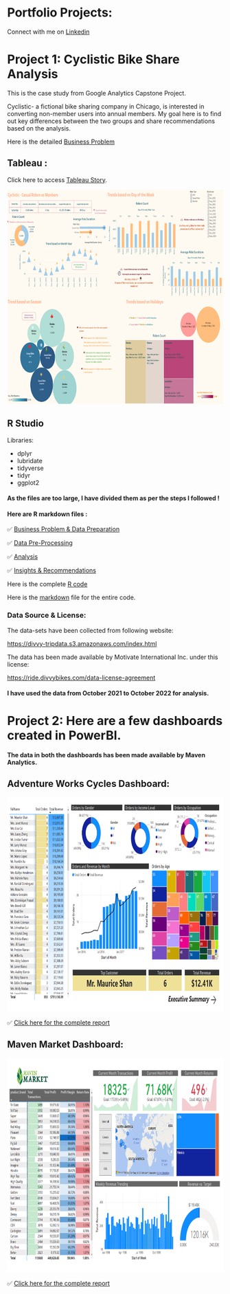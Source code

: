 # Portfolio Projects:

Connect with me on [Linkedin](https://www.linkedin.com/in/gayatripaul)

# Project 1: Cyclistic Bike Share Analysis

This is the case study from Google Analytics Capstone Project.

Cyclistic- a fictional bike sharing company in Chicago, is interested in converting non-member users into annual members. My goal here is to find out key differences between the two groups and share recommendations based on the analysis.

Here is the detailed [Business Problem](https://github.com/GayatriPaul-DataAnalyst/Portfolio/blob/main/Cyclistic%20Data%20Analysis%20-%20Business%20Problem.pdf)

## Tableau :

Click here to access [Tableau Story](https://public.tableau.com/app/profile/gayatri.paul/viz/Cyclistic_Dashboard_16733809243250/Story1).

<img src="https://github.com/GayatriPaul-DataAnalyst/Portfolio/blob/main/Tableau.png" width="750" height="500">

## R Studio

Libraries:

* dplyr
* lubridate
* tidyverse
* tidyr
* ggplot2

#### As the files are too large, I have divided them as per the steps I followed ! 
#### Here are R markdown files :

:white_check_mark: [Business Problem & Data Preparation](https://github.com/GayatriPaul-DataAnalyst/Portfolio/blob/main/Cyclistic%20Data%20Analysis%20-%20Business%20Problem.pdf)

:white_check_mark: [Data Pre-Processing](https://github.com/GayatriPaul-DataAnalyst/Portfolio/blob/main/Cyclistic%20Data%20Analysis%20-%20Data%20Processing.pdf)

:white_check_mark: [Analysis](https://github.com/GayatriPaul-DataAnalyst/Portfolio/blob/main/Cyclistic%20Data%20Analysis%20-%20Analysis.pdf)

:white_check_mark: [Insights & Recommendations](https://github.com/GayatriPaul-DataAnalyst/Portfolio/blob/main/Cyclistic%20Data%20Analysis%20-%20Findings%20and%20Recommendations.pdf)


Here is the complete [R code](https://github.com/GayatriPaul-DataAnalyst/Portfolio/blob/main/R%20Code%20for%20Cyclistic%20Data%20Analysis)

Here is the [markdown](https://github.com/GayatriPaul-DataAnalyst/Portfolio/blob/main/Cyclistic%20Data%20Analysis%20-%20Yearly%20Overview.pdf) file for the entire code.

### Data Source & License:

The data-sets have been collected from following website:

<https://divvy-tripdata.s3.amazonaws.com/index.html>

The data has been made available by Motivate International Inc. under this license:

<https://ride.divvybikes.com/data-license-agreement>

#### I have used the data from October 2021 to October 2022 for analysis.


###
# Project 2: Here are a few dashboards created in PowerBI.

#### The data in both the dashboards has been made available by Maven Analytics. 

## Adventure Works Cycles Dashboard:

<img src="https://github.com/GayatriPaul-DataAnalyst/Portfolio/blob/main/Adventure%20Works%20Cycles%202.png" width="750" height="500">

:white_check_mark: [Click here for the complete report](https://github.com/GayatriPaul-DataAnalyst/Portfolio/blob/main/Adventure%20Works%20Cycles%20Dashboards.pdf)


## Maven Market Dashboard:

<img src="https://github.com/GayatriPaul-DataAnalyst/Portfolio/blob/main/Maven%20Market.png" width="750" height="500">

:white_check_mark: [Click here for the complete report](https://github.com/GayatriPaul-DataAnalyst/Portfolio/blob/main/Maven%20Market%20Dashboard.pdf)
